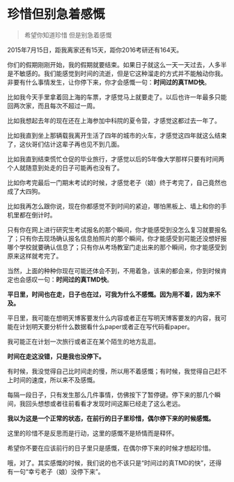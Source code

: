 # 珍惜但别急着感慨

> 希望你知道珍惜 但是别急着感慨

2015年7月15日，距我离家还有15天，距你2016考研还有164天。

你们的假期刚刚开始，我的假期就要结束。如果日子就这么一天一天过去，人多半是不敏感的。我们能感觉到时间的流逝，但是它这种溜走的方式并不能触动你我。非要有什么事情发生，让你停下来，你才会感慨一句：**时间过的真TMD快**。

比如我今天手里拿着回上海的车票，才感觉马上就要走了。以后也许一年最多只能回两次家，而且每次不超过一周。

比如我想起去年的现在还在上海参加中科院的夏令营，才感觉这都过去一年了。

比如我直到坐上那辆载我离开生活了四年的城市的火车，才感觉这四年就这么结束了，这伙哥们估计这辈子再也见不到几面。

比如我直到结束慌忙仓促的毕业旅行，才感觉以后的5年像大学那样只要有时间两个人就随意到处走的日子可能再也没有了。

比如你考完最后一门期末考试的时候，才感觉老子（娘）终于考完了，自己竟然也成了大四狗。

比如我再怎么跟你说，现在你都感觉不到时间的紧迫，哪怕黑板上、墙上和你的手机里都在倒计时。

只有你在网上进行研究生考试报名的那个瞬间，你才能感受到没怎么复习就要报名了；只有你去现场确认报名信息拍照片的那个瞬间，你才能感受到可能还没想好报哪个学校就要确认信息了；只有你从考场教室门走出来的那个瞬间，你才能感受到原来这样就考完了。

当然，上面的种种你现在可能还体会不到，不用着急，该来的都会来，你到时候肯定也会感叹一句：**时间过的真TMD快**。

**平日里，时间也在走，日子也在过，可我为什么不感慨。因为用不着，因为来不及。**

平日里，我可能在想明天博客要发什么内容或者正在写明天博客要发的内容，我可能在计划明天要分析什么数据看什么paper或者正在写代码看paper。

我可能正在计划一次旅行或者正在某个陌生的地方乱逛。

**时间在走这没错，只是我也没停下。**

有时候，我没觉得自己比时间走的慢，所以用不着感慨；有时候，我觉得自己赶不上时间的速度，所以来不及感慨。

每隔一段日子，只有发生那么几件事情，仿佛按下了暂停键。停下来的那几个瞬间，我回头想想或者往前看看才发现时间这厮已经走了这么老远。

**我以为这是一个正常的状态，在前行的日子里珍惜，偶尔停下来的时候感慨。**

这里的珍惜不是反思而是行动，这里的感慨不是矫情而是释怀。

希望你不要在应该前行的日子里只是感慨，在偶尔停下来的时候才想起珍惜。

哦，对了。其实感慨的时候，我们说的也不该只是“时间过的真TMD的快”，还得有一句“幸亏老子（娘）没停下来”。

